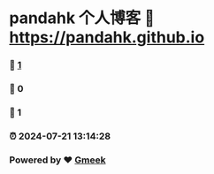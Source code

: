 # pandahk 个人博客 :link: https://pandahk.github.io 
### :page_facing_up: [1](https://pandahk.github.io/tag.html) 
### :speech_balloon: 0 
### :hibiscus: 1 
### :alarm_clock: 2024-07-21 13:14:28 
### Powered by :heart: [Gmeek](https://github.com/Meekdai/Gmeek)
